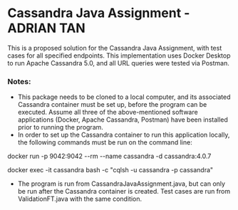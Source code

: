 # Cassandra Java Assignment - ADRIAN TAN

This is a proposed solution for the Cassandra Java Assignment, with test cases for all specified endpoints. This implementation uses Docker Desktop to run Apache Cassandra 5.0, and all URL queries were tested via Postman.

### Notes:

- This package needs to be cloned to a local computer, and its associated Cassandra container must be set up, before the program can be executed. Assume all three of the above-mentioned software applications (Docker, Apache Cassandra, Postman) have been installed prior to running the program.
- In order to set up the Cassandra container to run this application locally, the following commands must be run on the command line:

docker run -p 9042:9042 --rm --name cassandra -d cassandra:4.0.7

docker exec -it cassandra bash -c "cqlsh -u cassandra -p cassandra"

- The program is run from CassandraJavaAssignment.java, but can only be run after the Cassandra container is created. Test cases are run from ValidationFT.java with the same condition.